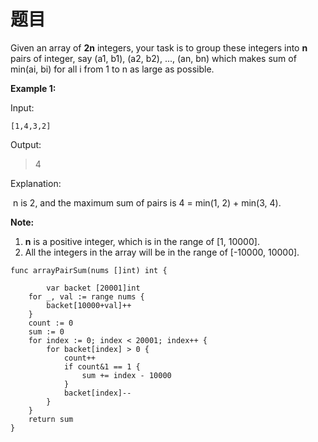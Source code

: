 
# 题目
Given an array of **2n** integers, your task is to group these integers into **n** pairs of integer, say (a1, b1), (a2, b2), ..., (an, bn) which makes sum of min(ai, bi) for all i from 1 to n as large as possible.



**Example 1:**

Input: 
```
[1,4,3,2]
```
Output: 
> 4

Explanation:

​	n is 2, and the maximum sum of pairs is 4 = min(1, 2) + min(3, 4).



**Note:**

1. **n** is a positive integer, which is in the range of [1, 10000].
2. All the integers in the array will be in the range of [-10000, 10000].



```
func arrayPairSum(nums []int) int {
    
		var backet [20001]int
	for _, val := range nums {
		backet[10000+val]++
	}
	count := 0
	sum := 0
	for index := 0; index < 20001; index++ {
		for backet[index] > 0 {
			count++
			if count&1 == 1 {
				sum += index - 10000
			}
			backet[index]--
		}
	}
    return sum
}
```

